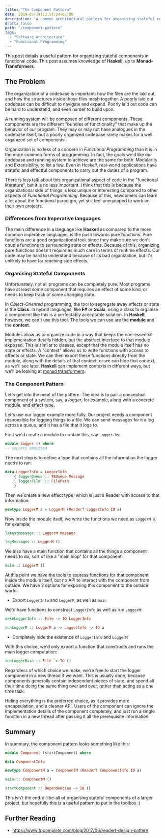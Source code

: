 ```yaml
---
title: "The Component Pattern"
date: 2019-05-14T13:57:24+02:00
description: "A common architectural pattern for organising stateful code"
draft: false
path: "/component-pattern"
tags:
  - "Software Architecture"
  - "Functional Programming"
---
```


This post details a useful pattern for organizing stateful components in functional code.
This post assumes knowledge of **Haskell**, up to **Monad-Transformers**.


## The Problem

The organization of a codebase is important: how the files are the laid out, and how
the structures inside those files mesh together. A poorly laid out codebase can be difficult
to navigate and expand. Poorly laid out code can be hard to understand, and even harder to
build upon.

A running system will be composed of different components. These components are the different
"bundles of functionality" that make up the behavior of our program. They may or may not have
analogues in the codebase itself, but a poorly organized codebase rarely makes for a well organized
set of components.

Organization is no less of a concern in *Functional Programming* than it is in the more common
forms of programming. In fact, the goals we'd like our codebase and running system to achieve
are the same for both: Modularity and Extensibility, to list a few. Even in *Haskell*, real-world
applications have stateful and effectful components to carry out the duties of a program.

There is less talk about this organizational aspect of code in the "functional literature", but it is
no less important. I think that this is because the organizational side of things is less unique or interesting
compared to other aspects of *Functional Programming*. Because of this, newcomers can learn a lot about the functional
paradigm, yet still feel unequipped to work on their own projects.


### Differences from Imperative languages

The main difference in a language like **Haskell** as compared to the more common
imperative languages, is the push towards pure functions. Pure functions are
a good organizational tool, since they make sure we don't couple functions to surrounding
state or effects. Because of this, organizing pure functions doesn't require as much care in terms
of runtime effects. Our code may be hard to understand because of its bad organization,
but it's unlikely to have far reaching side effects.

### Organising Stateful Components

Unfortunately, not all programs can be completely pure. Most programs have at least *some*
component that requires an effect of some kind, or needs to keep track of some changing state.

In *Object-Oriented* programming, the tool to segregate away effects or state is the **Class**.
In hybrid languages, like **F#** or **Scala**, using a class to organize a component like this is a perfectably
acceptable solution. In **Haskell**, however, we can't use this tool. The tools we can use are the **module** and
the **context**.

Modules allow us to organize code in a way that keeps the non-essential implementation details hidden, but the abstract
interface to that module exposed. This is similar to classes, except that the module itself has no state or effects.
A "context" allows us to write functions with access to effects or state. We can then export these functions directly from the module,
along with the details of that context, or we can hide that context, as we'll see later. **Haskell** can
implement contexts in different ways, but we'll be looking at [monad transformers](https://wiki.haskell.org/Monad_Transformers).


### The Component Pattern

Let's get into the meat of the pattern. The idea is to pair a conceptual component of a system,
say, a *logger*, for example, along with a concrete module, and effect type.

Let's use our logger example more fully. Our project needs a component
responsible for logging things to a file. We can send messages for it a log across a queue,
and it has a file that it logs to.

First we'd create a module to contain this, say `Logger.hs`:

```hs
module Logger () where
-- imports ommitted
```

The next step is to define a type that contains all the information the logger needs to run:
```hs
data LoggerInfo = LoggerInfo
    { loggerQueue :: TBQueue Message
    , loggerFile  :: FilePath
    }
```

Then we create a new effect type, which is just a Reader with access to that information:
```hs
newtype LoggerM a = LoggerM (ReaderT LoggerInfo IO a)
```

Now inside the module itself, we write the functions we need as `LoggerM a`, for example:
```hs
latestMessage :: LoggerM Message

logMessages :: LoggerM ()
```

We also have a main function that contains all the things a component needs to do, sort of like
a "main loop" for that component:
```hs
main :: LoggerM ()
```

At this point we have the tools to express functions for that component inside the module itself,
but no API to interact with the component from outside. We have 2 options for exposing this
component to the outside world.

- Export `LoggerInfo` and `LoggerM`, as well as `main`

We'd have functions to construct `LoggerInfo` as well as run `LoggerM`:

```hs
makeLoggerInfo :: File -> IO LoggerInfo

runLoggerM :: LoggerM a -> LoggerInfo -> IO a
```

- Completely hide the existence of `LoggerInfo` and `LoggerM`

With this choice, we'd only export a function that constructs and runs the main logger computation:

```hs
runLoggerMain :: File -> IO ()
```

Regardless of which choice we make, we're free to start the logger component in a new thread if we want.
This is usually done, because components generally contain independent pieces of state, and spend all their time
doing the same thing over and over, rather than acting as a one time task.

Hiding everything is the preferred choice, as it provides more encapsulation, and a cleaner API.
Users of the component can ignore the implementation details of the component completely, and just run a single
function in a new thread after passing it all the prerequisite information.


## Summary
In summary, the component pattern looks something like this:

```hs
module Component (startComponent) where

data ComponentInfo

newtype ComponentM a = ComponentM (ReaderT ComponentInfo IO a)

main :: ComponentM ()

startComponent :: Dependencies -> IO ()
```

This isn't the end-all-be-all of organising stateful components of a larger project,
but hopefully this is a useful pattern to put in the toolbox :)

## Further Reading
- https://www.fpcomplete.com/blog/2017/06/readert-design-pattern

